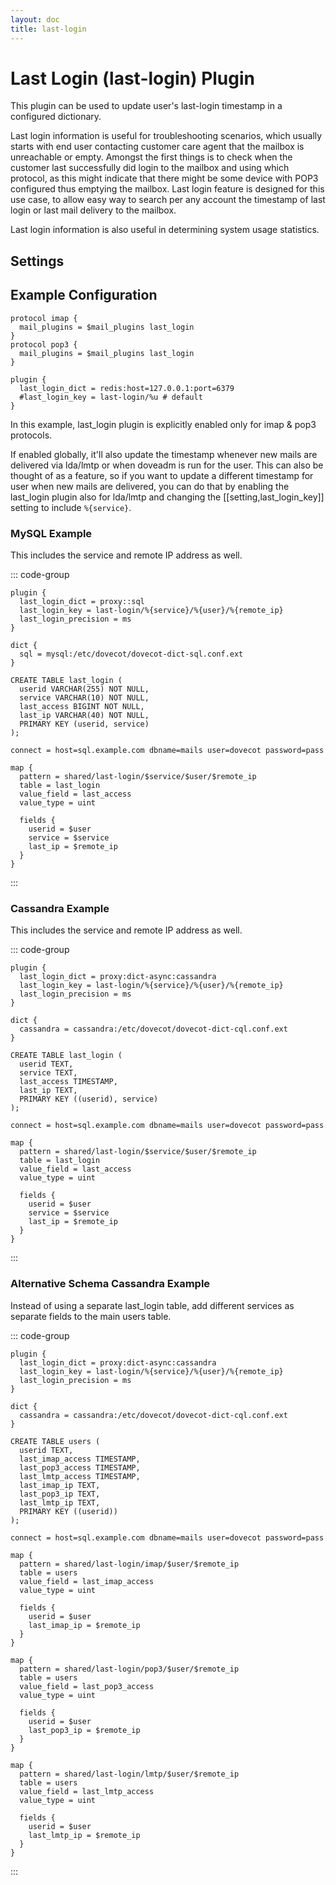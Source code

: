 ```yaml
---
layout: doc
title: last-login
---
```


# Last Login (last-login) Plugin

This plugin can be used to update user's last-login timestamp in a configured
dictionary.

Last login information is useful for troubleshooting scenarios, which usually
starts with end user contacting customer care agent that the mailbox is
unreachable or empty. Amongst the first things is to check when the customer
last successfully did login to the mailbox and using which protocol, as this
might indicate that there might be some device with POP3 configured thus
emptying the mailbox. Last login feature is designed for this use case, to
allow easy way to search per any account the timestamp of last login or last
mail delivery to the mailbox.

Last login information is also useful in determining system usage statistics.

## Settings

<SettingsComponent plugin="last-login" />

## Example Configuration

```[dovecot.conf]
protocol imap {
  mail_plugins = $mail_plugins last_login
}
protocol pop3 {
  mail_plugins = $mail_plugins last_login
}

plugin {
  last_login_dict = redis:host=127.0.0.1:port=6379
  #last_login_key = last-login/%u # default
}
```

In this example, last_login plugin is explicitly enabled only for imap & pop3
protocols.

If enabled globally, it'll also update the timestamp whenever new mails are
delivered via lda/lmtp or when doveadm is run for the user. This can also be
thought of as a feature, so if you want to update a different timestamp for
user when new mails are delivered, you can do that by enabling the last_login
plugin also for lda/lmtp and changing the [[setting,last_login_key]] setting
to include `%{service}`.

### MySQL Example

This includes the service and remote IP address as well.

::: code-group

```[dovecot.conf]
plugin {
  last_login_dict = proxy::sql
  last_login_key = last-login/%{service}/%{user}/%{remote_ip}
  last_login_precision = ms
}

dict {
  sql = mysql:/etc/dovecot/dovecot-dict-sql.conf.ext
}
```

```sql[SQL Schema]
CREATE TABLE last_login (
  userid VARCHAR(255) NOT NULL,
  service VARCHAR(10) NOT NULL,
  last_access BIGINT NOT NULL,
  last_ip VARCHAR(40) NOT NULL,
  PRIMARY KEY (userid, service)
);
```

```[dovecot-dict-sql.conf.ext]
connect = host=sql.example.com dbname=mails user=dovecot password=pass

map {
  pattern = shared/last-login/$service/$user/$remote_ip
  table = last_login
  value_field = last_access
  value_type = uint

  fields {
    userid = $user
    service = $service
    last_ip = $remote_ip
  }
}
```
:::

### Cassandra Example

This includes the service and remote IP address as well.

::: code-group

```[dovecot.conf]
plugin {
  last_login_dict = proxy:dict-async:cassandra
  last_login_key = last-login/%{service}/%{user}/%{remote_ip}
  last_login_precision = ms
}

dict {
  cassandra = cassandra:/etc/dovecot/dovecot-dict-cql.conf.ext
}
```

```cql[Cassandra Schema]
CREATE TABLE last_login (
  userid TEXT,
  service TEXT,
  last_access TIMESTAMP,
  last_ip TEXT,
  PRIMARY KEY ((userid), service)
);
```

```[dovecot-dict-cql.conf.ext]
connect = host=sql.example.com dbname=mails user=dovecot password=pass

map {
  pattern = shared/last-login/$service/$user/$remote_ip
  table = last_login
  value_field = last_access
  value_type = uint

  fields {
    userid = $user
    service = $service
    last_ip = $remote_ip
  }
}
```
:::

### Alternative Schema Cassandra Example

Instead of using a separate last_login table, add different services as
separate fields to the main users table.

::: code-group

```[dovecot.conf]
plugin {
  last_login_dict = proxy:dict-async:cassandra
  last_login_key = last-login/%{service}/%{user}/%{remote_ip}
  last_login_precision = ms
}

dict {
  cassandra = cassandra:/etc/dovecot/dovecot-dict-cql.conf.ext
}
```

```cql[Cassandra Schema]
CREATE TABLE users (
  userid TEXT,
  last_imap_access TIMESTAMP,
  last_pop3_access TIMESTAMP,
  last_lmtp_access TIMESTAMP,
  last_imap_ip TEXT,
  last_pop3_ip TEXT,
  last_lmtp_ip TEXT,
  PRIMARY KEY ((userid))
);
```

```[dovecot-dict-cql.conf.ext]
connect = host=sql.example.com dbname=mails user=dovecot password=pass

map {
  pattern = shared/last-login/imap/$user/$remote_ip
  table = users
  value_field = last_imap_access
  value_type = uint

  fields {
    userid = $user
    last_imap_ip = $remote_ip
  }
}

map {
  pattern = shared/last-login/pop3/$user/$remote_ip
  table = users
  value_field = last_pop3_access
  value_type = uint

  fields {
    userid = $user
    last_pop3_ip = $remote_ip
  }
}

map {
  pattern = shared/last-login/lmtp/$user/$remote_ip
  table = users
  value_field = last_lmtp_access
  value_type = uint

  fields {
    userid = $user
    last_lmtp_ip = $remote_ip
  }
}
```
:::
